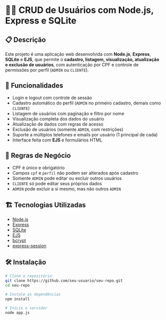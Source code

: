# 🧑‍💻 CRUD de Usuários com Node.js, Express e SQLite

## 📋 Descrição

Este projeto é uma aplicação web desenvolvida com **Node.js**, **Express**, **SQLite** e **EJS**, que permite o **cadastro, listagem, visualização, atualização e exclusão de usuários**, com autenticação por CPF e controle de permissões por perfil (`ADMIN` ou `CLIENTE`).

## 🚀 Funcionalidades

- Login e logout com controle de sessão
- Cadastro automático do perfil (`ADMIN` no primeiro cadastro, demais como `CLIENTE`)
- Listagem de usuários com paginação e filtro por nome
- Visualização completa dos dados do usuário
- Atualização de dados com regras de acesso
- Exclusão de usuários (somente `ADMIN`, com restrições)
- Suporte a múltiplos telefones e emails por usuário (1 principal de cada)
- Interface feita com **EJS** e formulários HTML

## 🧠 Regras de Negócio

- CPF é único e obrigatório
- Campos `cpf` e `perfil` não podem ser alterados após cadastro
- Somente `ADMIN` pode editar ou excluir outros usuários
- `CLIENTE` só pode editar seus próprios dados
- `ADMIN` pode excluir a si mesmo, mas não outros `ADMIN`

## 🏗️ Tecnologias Utilizadas

- [Node.js](https://nodejs.org/)
- [Express](https://expressjs.com/)
- [SQLite](https://www.sqlite.org/)
- [EJS](https://ejs.co/)
- [bcrypt](https://www.npmjs.com/package/bcrypt)
- [express-session](https://www.npmjs.com/package/express-session)

## 🛠️ Instalação

```bash
# Clone o repositório
git clone https://github.com/seu-usuario/seu-repo.git
cd seu-repo

# Instale as dependências
npm install

# Inicie o servidor
node app.js